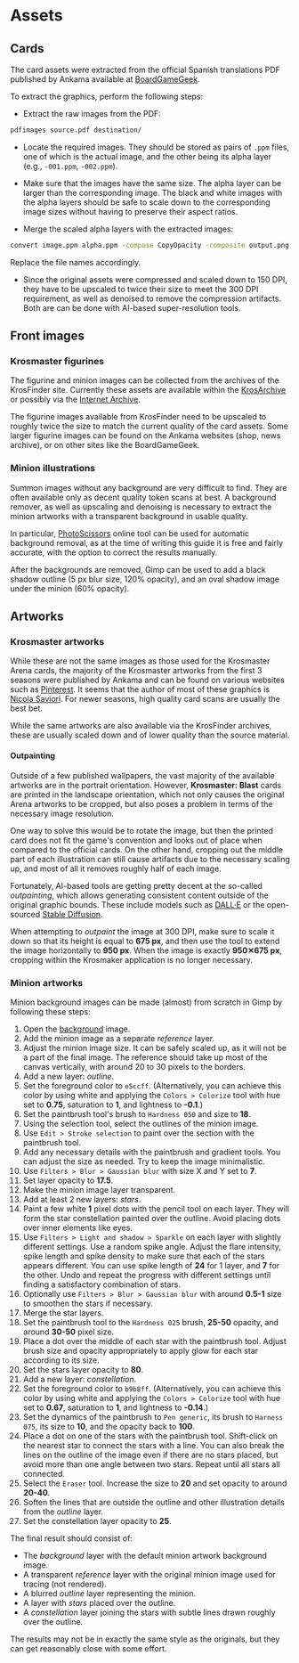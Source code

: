 # Assets

## Cards

The card assets were extracted from the official Spanish translations PDF
published by Ankama available at
[BoardGameGeek](https://boardgamegeek.com/boardgame/256940/krosmaster-blast/files).

To extract the graphics, perform the following steps:

- Extract the raw images from the PDF:

```bash
pdfimages source.pdf destination/
```

- Locate the required images. They should be stored as pairs of `.ppm`
  files, one of which is the actual image, and the other being its alpha
  layer (e.g., `-001.ppm`, `-002.ppm`).

- Make sure that the images have the same size. The alpha layer can be
  larger than the corresponding image. The black and white images with the
  alpha layers should be safe to scale down to the corresponding image sizes
  without having to preserve their aspect ratios.

- Merge the scaled alpha layers with the extracted images:

```bash
convert image.ppm alpha.ppm -compose CopyOpacity -composite output.png
```

Replace the file names accordingly.

- Since the original assets were compressed and scaled down to 150 DPI,
  they have to be upscaled to twice their size to meet the 300 DPI
  requirement, as well as denoised to remove the compression artifacts.
  Both are can be done with AI-based super-resolution tools.

## Front images

### Krosmaster figurines

The figurine and minion images can be collected from the archives of
the KrosFinder site. Currently these assets are available within the
[KrosArchive](https://krosarchive.es/EN/seasons) or possibly via the
[Internet Archive](https://web.archive.org/web/*/krosfinder.com).

The figurine images available from KrosFinder need to be upscaled to
roughly twice the size to match the current quality of the card assets.
Some larger figurine images can be found on the Ankama websites (shop,
news archive), or on other sites like the BoardGameGeek.

### Minion illustrations

Summon images without any background are very difficult to find.
They are often available only as decent quality token scans at best.
A background remover, as well as upscaling and denoising is necessary
to extract the minion artworks with a transparent background in usable
quality.

In particular, [PhotoScissors](https://photoscissors.com/) online tool
can be used for automatic background removal, as at the time of writing
this guide it is free and fairly accurate, with the option to correct
the results manually.

After the backgrounds are removed, Gimp can be used to add a black shadow
outline (5 px blur size, 120% opacity), and an oval shadow image under
the minion (60% opacity).

## Artworks

### Krosmaster artworks

While these are not the same images as those used for the Krosmaster Arena
cards, the majority of the Krosmaster artworks from the first 3 seasons
were published by Ankama and can be found on various websites such as
[Pinterest](https://id.pinterest.com/esther13456/krosmaster/). It seems
that the author of most of these graphics is
[Nicola Saviori](https://nicolasaviori.artstation.com/). For newer seasons,
high quality card scans are usually the best bet.

While the same artworks are also available via the KrosFinder archives,
these are usually scaled down and of lower quality than the source
material.

#### Outpainting

Outside of a few published wallpapers, the vast majority of the available
artworks are in the portrait orientation. However, **Krosmaster: Blast**
cards are printed in the landscape orientation, which not only causes the
original Arena artworks to be cropped, but also poses a problem in terms
of the necessary image resolution.

One way to solve this would be to rotate the image, but then the printed
card does not fit the game's convention and looks out of place when
compared to the official cards. On the other hand, cropping out the middle
part of each illustration can still cause artifacts due to the necessary
scaling up, and most of all it removes roughly half of each image.

Fortunately, AI-based tools are getting pretty decent at the so-called
_outpainting_, which allows generating consistent content outside of the
original graphic bounds. These include models such as
[DALL·E](https://openai.com/dall-e-2/) or the open-sourced
[Stable Diffusion](https://huggingface.co/CompVis/stable-diffusion).

When attempting to _outpaint_ the image at 300 DPI, make sure to scale it
down so that its height is equal to **675 px**, and then use the tool to
extend the image horizontally to **950 px**. When the image is exactly **950✕675 px**, cropping within the Krosmaker application is no longer
necessary.

### Minion artworks

Minion background images can be made (almost) from scratch in Gimp by
following these steps:

1. Open the [background](../assets/img/back/background-minion.png) image.
1. Add the minion image as a separate _reference_ layer.
1. Adjust the minion image size. It can be safely scaled up, as it will
   not be a part of the final image. The reference should take up most
   of the canvas vertically, with around 20 to 30 pixels to the borders.
1. Add a new layer: _outline_.
1. Set the foreground color to `e5ccff`. (Alternatively, you can achieve
   this color by using white and applying the `Colors > Colorize` tool
   with hue set to **0.75**, saturation to **1**, and lightness to
   **-0.1**.)
1. Set the paintbrush tool's brush to `Hardness 050` and size to **18**.
1. Using the selection tool, select the outlines of the minion image.
1. Use `Edit > Stroke selection` to paint over the section with the
   paintbrush tool.
1. Add any necessary details with the paintbrush and gradient tools.
   You can adjust the size as needed. Try to keep the image minimalistic.
1. Use `Filters > Blur > Gaussian blur` with size X and Y set to **7**.
1. Set layer opacity to **17.5**.
1. Make the minion image layer transparent.
1. Add at least 2 new layers: _stars_.
1. Paint a few white **1** pixel dots with the pencil tool on each layer.
   They will form the star constellation painted over the outline.
   Avoid placing dots over inner elements like eyes.
1. Use `Filters > Light and shadow > Sparkle` on each layer with slightly
   different settings. Use a random spike angle. Adjust the flare intensity,
   spike length and spike density to make sure that each of the stars
   appears different. You can use spike length of **24** for 1 layer,
   and **7** for the other. Undo and repeat the progress with different
   settings until finding a satisfactory combination of stars.
1. Optionally use `Filters > Blur > Gaussian blur` with around **0.5-1**
   size to smoothen the stars if necessary.
1. Merge the star layers.
1. Set the paintbrush tool to the `Hardness 025` brush, **25-50** opacity,
   and around **30-50** pixel size.
1. Place a dot over the middle of each star with the paintbrush tool.
   Adjust brush size and opacity appropriately to apply glow for each star
   according to its size.
1. Set the stars layer opacity to **80**.
1. Add a new layer: _constellation_.
1. Set the foreground color to `b9b8ff`. (Alternatively, you can achieve
   this color by using white and applying the `Colors > Colorize` tool
   with hue set to **0.67**, saturation to **1**, and lightness to
   **-0.14**.)
1. Set the dynamics of the paintbrush to `Pen generic`, its brush to
   `Harness 075`, its size to **10**, and the opacity back to **100**.
1. Place a dot on one of the stars with the paintbrush tool. Shift-click on
   the nearest star to connect the stars with a line. You can also break
   the lines on the outline of the image even if there are no stars placed,
   but avoid more than one angle between two stars. Repeat until all stars
   all connected.
1. Select the `Eraser` tool. Increase the size to **20** and set opacity to
   around **20-40**.
1. Soften the lines that are outside the outline and other illustration
   details from the _outline_ layer.
1. Set the constellation layer opacity to **25**.

The final result should consist of:

- The _background_ layer with the default minion artwork background image.
- A transparent _reference_ layer with the original minion image used for
  tracing (not rendered).
- A blurred _outline_ layer representing the minion.
- A layer with _stars_ placed over the outline.
- A _constellation_ layer joining the stars with subtle lines drawn
  roughly over the outline.

The results may not be in exactly the same style as the originals,
but they can get reasonably close with some effort.
